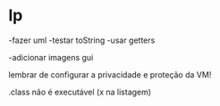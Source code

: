# lp

-fazer uml
-testar toString
-usar getters

-adicionar imagens gui

lembrar de configurar a privacidade e proteção da VM!

.class não é executável (x na listagem)
